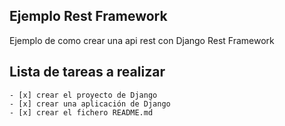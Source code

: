 ## Ejemplo Rest Framework

Ejemplo de como crear una api rest con Django Rest Framework

## Lista de tareas a realizar
	- [x] crear el proyecto de Django
	- [x] crear una aplicación de Django
	- [x] crear el fichero README.md
